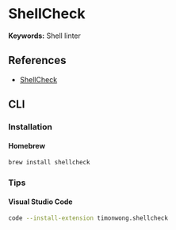 # ShellCheck

**Keywords:** Shell linter

## References

- [ShellCheck](https://www.shellcheck.net/)

## CLI

### Installation

#### Homebrew

```sh
brew install shellcheck
```

### Tips

#### Visual Studio Code

```sh
code --install-extension timonwong.shellcheck
```
